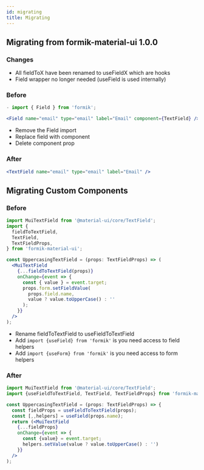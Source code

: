 ```yaml
---
id: migrating
title: Migrating
---
```


## Migrating from formik-material-ui 1.0.0

### Changes

- All fieldToX have been renamed to useFieldX which are hooks
- Field wrapper no longer needed (useField is used internally)

### Before

```jsx {1}
- import { Field } from 'formik';

<Field name="email" type="email" label="Email" component={TextField} />;
```

- Remove the Field import
- Replace field with component
- Delete component prop

### After

```jsx
<TextField name="email" type="email" label="Email" />
```

## Migrating Custom Components

### Before

```jsx
import MuiTextField from '@material-ui/core/TextField';
import {
  fieldToTextField,
  TextField,
  TextFieldProps,
} from 'formik-material-ui';

const UppercasingTextField = (props: TextFieldProps) => (
  <MuiTextField
    {...fieldToTextField(props)}
    onChange={event => {
      const { value } = event.target;
      props.form.setFieldValue(
        props.field.name,
        value ? value.toUpperCase() : ''
      );
    }}
  />
);
```

- Rename fieldToTextField to useFieldToTextField
- Add `import {useField} from 'formik'` is you need access to field helpers
- Add `import {useForm} from 'formik'` is you need access to form helpers

### After

```jsx
import MuiTextField from '@material-ui/core/TextField';
import {useFieldToTextField, TextField, TextFieldProps} from 'formik-material-ui';

const UppercasingTextField = (props: TextFieldProps) => {
  const fieldProps = useFieldToTextField(props);
  const [,,helpers] = useField(props.name);
  return (<MuiTextField
    {...fieldProps}
    onChange={event => {
      const {value} = event.target;
      helpers.setValue(value ? value.toUpperCase() : '')
    }}
  />
);
```
